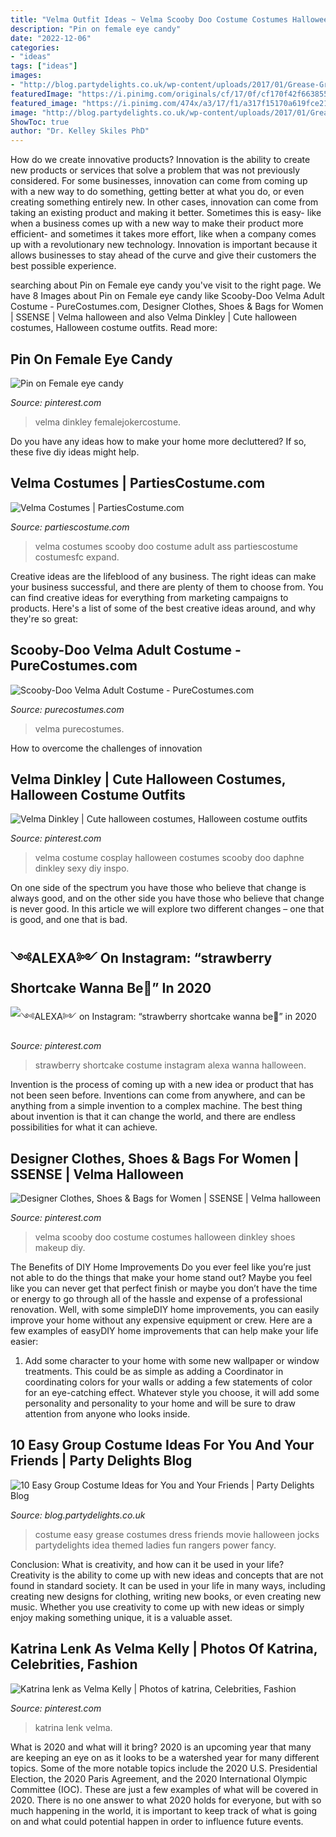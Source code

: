 ```yaml
---
title: "Velma Outfit Ideas ~ Velma Scooby Doo Costume Costumes Halloween Dinkley Shoes Makeup Diy"
description: "Pin on female eye candy"
date: "2022-12-06"
categories:
- "ideas"
tags: ["ideas"]
images:
- "http://blog.partydelights.co.uk/wp-content/uploads/2017/01/Grease-Group-Costume.jpg"
featuredImage: "https://i.pinimg.com/originals/cf/17/0f/cf170f42f6638555a89d8f6311c0ea5e.jpg"
featured_image: "https://i.pinimg.com/474x/a3/17/f1/a317f15170a619fce21ba727de2e190f--cabaret-costume-ideas.jpg"
image: "http://blog.partydelights.co.uk/wp-content/uploads/2017/01/Grease-Group-Costume.jpg"
ShowToc: true
author: "Dr. Kelley Skiles PhD"
---
```



How do we create innovative products?
Innovation is the ability to create new products or services that solve a problem that was not previously considered. For some businesses, innovation can come from coming up with a new way to do something, getting better at what you do, or even creating something entirely new. In other cases, innovation can come from taking an existing product and making it better. Sometimes this is easy- like when a business comes up with a new way to make their product more efficient- and sometimes it takes more effort, like when a company comes up with a revolutionary new technology. Innovation is important because it allows businesses to stay ahead of the curve and give their customers the best possible experience.

	

		
searching about Pin on Female eye candy you've visit to the right page. We have 8 Images about Pin on Female eye candy like Scooby-Doo Velma Adult Costume - PureCostumes.com, Designer Clothes, Shoes &amp; Bags for Women | SSENSE | Velma halloween and also Velma Dinkley | Cute halloween costumes, Halloween costume outfits. Read more:
		
    
## Pin On Female Eye Candy

<img loading=lazy src="https://i.pinimg.com/originals/17/ac/21/17ac21a8d04bacc4f3a693fa13ff1955.jpg" onerror="this.onerror=null;this.src='https://tse4.mm.bing.net/th?id=OIP.llf9CH72-qp1N7kvRbgTigHaJE&amp;pid=15.1';" alt="Pin on Female eye candy">

_Source: pinterest.com_

>velma dinkley femalejokercostume. 

	

Do you have any ideas how to make your home more decluttered? If so, these five diy ideas might help.

    
## Velma Costumes | PartiesCostume.com

<img loading=lazy src="http://www.partiescostume.com/wp-content/uploads/2016/02/Adult-Velma-Costume.jpg" onerror="this.onerror=null;this.src='https://tse3.mm.bing.net/th?id=OIP.1JfZraps-csZajG2dwC1iQHaLR&amp;pid=15.1';" alt="Velma Costumes | PartiesCostume.com">

_Source: partiescostume.com_

>velma costumes scooby doo costume adult ass partiescostume costumesfc expand. 

	

Creative ideas are the lifeblood of any business. The right ideas can make your business successful, and there are plenty of them to choose from. You can find creative ideas for everything from marketing campaigns to products. Here's a list of some of the best creative ideas around, and why they're so great: 

    
## Scooby-Doo Velma Adult Costume - PureCostumes.com

<img loading=lazy src="https://www.purecostumes.com/mm5/graphics/00000001/R16500_full_1.jpg" onerror="this.onerror=null;this.src='https://tse1.mm.bing.net/th?id=OIP.018Ib3d5BHC9dco3NDeHrAHaLO&amp;pid=15.1';" alt="Scooby-Doo Velma Adult Costume - PureCostumes.com">

_Source: purecostumes.com_

>velma purecostumes. 

	

How to overcome the challenges of innovation
 

    
## Velma Dinkley | Cute Halloween Costumes, Halloween Costume Outfits

<img loading=lazy src="https://i.pinimg.com/originals/a1/55/98/a15598fb6f16e5be92627207218532b6.jpg" onerror="this.onerror=null;this.src='https://tse1.mm.bing.net/th?id=OIP.O3YTPEIWCulV1c4lkEv7uQHaLH&amp;pid=15.1';" alt="Velma Dinkley | Cute halloween costumes, Halloween costume outfits">

_Source: pinterest.com_

>velma costume cosplay halloween costumes scooby doo daphne dinkley sexy diy inspo. 

	

On one side of the spectrum you have those who believe that change is always good, and on the other side you have those who believe that change is never good. In this article we will explore two different changes – one that is good, and one that is bad.

    
## ༺ALEXA༻ On Instagram: “strawberry Shortcake Wanna Be🍓” In 2020

<img loading=lazy src="https://i.pinimg.com/originals/cf/17/0f/cf170f42f6638555a89d8f6311c0ea5e.jpg" onerror="this.onerror=null;this.src='https://tse2.mm.bing.net/th?id=OIP.T401avS3q2EB0WrTJTFW9QHaHa&amp;pid=15.1';" alt="༺ALEXA༻ on Instagram: “strawberry shortcake wanna be🍓” in 2020">

_Source: pinterest.com_

>strawberry shortcake costume instagram alexa wanna halloween. 

	

Invention is the process of coming up with a new idea or product that has not been seen before. Inventions can come from anywhere, and can be anything from a simple invention to a complex machine. The best thing about invention is that it can change the world, and there are endless possibilities for what it can achieve.

    
## Designer Clothes, Shoes &amp; Bags For Women | SSENSE | Velma Halloween

<img loading=lazy src="https://i.pinimg.com/736x/9f/57/71/9f57714da23b69d3c41e778feaafd209--velma-costume-scooby-doo-costumes.jpg" onerror="this.onerror=null;this.src='https://tse2.mm.bing.net/th?id=OIP.OsSXGp0GyMTKKRaXDivwCwHaHa&amp;pid=15.1';" alt="Designer Clothes, Shoes &amp; Bags for Women | SSENSE | Velma halloween">

_Source: pinterest.com_

>velma scooby doo costume costumes halloween dinkley shoes makeup diy. 

	

The Benefits of DIY Home Improvements
Do you ever feel like you’re just not able to do the things that make your home stand out? Maybe you feel like you can never get that perfect finish or maybe you don’t have the time or energy to go through all of the hassle and expense of a professional renovation. Well, with some simpleDIY home improvements, you can easily improve your home without any expensive equipment or crew. Here are a few examples of easyDIY home improvements that can help make your life easier: 
1. Add some character to your home with some new wallpaper or window treatments. This could be as simple as adding a Coordinator in coordinating colors for your walls or adding a few statements of color for an eye-catching effect. Whatever style you choose, it will add some personality and personality to your home and will be sure to draw attention from anyone who looks inside.

    
## 10 Easy Group Costume Ideas For You And Your Friends | Party Delights Blog

<img loading=lazy src="http://blog.partydelights.co.uk/wp-content/uploads/2017/01/Grease-Group-Costume.jpg" onerror="this.onerror=null;this.src='https://tse3.mm.bing.net/th?id=OIP.tfPYjauvHSFuIcZdcZr0ZAHaJH&amp;pid=15.1';" alt="10 Easy Group Costume Ideas for You and Your Friends | Party Delights Blog">

_Source: blog.partydelights.co.uk_

>costume easy grease costumes dress friends movie halloween jocks partydelights idea themed ladies fun rangers power fancy. 

	

Conclusion: What is creativity, and how can it be used in your life?
Creativity is the ability to come up with new ideas and concepts that are not found in standard society. It can be used in your life in many ways, including creating new designs for clothing, writing new books, or even creating new music. Whether you use creativity to come up with new ideas or simply enjoy making something unique, it is a valuable asset.

    
## Katrina Lenk As Velma Kelly | Photos Of Katrina, Celebrities, Fashion

<img loading=lazy src="https://i.pinimg.com/474x/a3/17/f1/a317f15170a619fce21ba727de2e190f--cabaret-costume-ideas.jpg" onerror="this.onerror=null;this.src='https://tse1.mm.bing.net/th?id=OIP._OBXXoX_Tr-zpRh2m-kEvAAAAA&amp;pid=15.1';" alt="Katrina lenk as Velma Kelly | Photos of katrina, Celebrities, Fashion">

_Source: pinterest.com_

>katrina lenk velma. 

	

What is 2020 and what will it bring?
2020 is an upcoming year that many are keeping an eye on as it looks to be a watershed year for many different topics. Some of the more notable topics include the 2020 U.S. Presidential Election, the 2020 Paris Agreement, and the 2020 International Olympic Committee (IOC). These are just a few examples of what will be covered in 2020. There is no one answer to what 2020 holds for everyone, but with so much happening in the world, it is important to keep track of what is going on and what could potential happen in order to influence future events.


